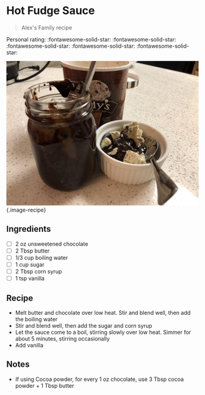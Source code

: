 # Hot Fudge Sauce

> Alex's Family recipe

<!-- {cts} rating=5; (User can specify rating on scale of 1-5) -->

Personal rating: :fontawesome-solid-star: :fontawesome-solid-star: :fontawesome-solid-star: :fontawesome-solid-star: :fontawesome-solid-star:

<!-- {cte} -->

<!-- {cts} name_image=hot_fudge_sauce.jpeg; (User can specify image name) -->

![hot_fudge_sauce.jpeg](./hot_fudge_sauce.jpeg){.image-recipe}

<!-- {cte} -->

## Ingredients

- [ ] 2 oz unsweetened chocolate
- [ ] 2 Tbsp butter
- [ ] 1/3 cup boiling water
- [ ] 1 cup sugar
- [ ] 2 Tbsp corn syrup
- [ ] 1 tsp vanilla

## Recipe

- Melt butter and chocolate over low heat. Stir and blend well, then add the boiling water
- Stir and blend well, then add the sugar and corn syrup
- Let the sauce come to a boil, stirring slowly over low heat. Simmer for about 5 minutes, stirring occasionally
- Add vanilla

## Notes

- If using Cocoa powder, for every 1 oz chocolate, use 3 Tbsp cocoa powder + 1 Tbsp butter
